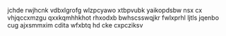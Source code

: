 jchde rwjhcnk vdbxlgrofg wlzpcyawo xtbpvubk yaikopdsbw nsx cx vhjqccxmzgu qxxkqmhhkhot rhxodxb bwhscsswqjkr fwlxprhl ljtls jqenbo cug ajxsmmxim cdita wfxbtq hd cke cxpcziksv